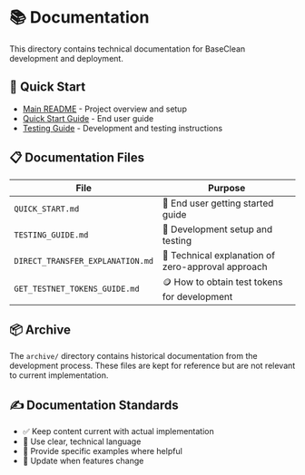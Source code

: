 # 📚 Documentation

This directory contains technical documentation for BaseClean development and deployment.

## 🚀 Quick Start

- [Main README](../README.md) - Project overview and setup
- [Quick Start Guide](QUICK_START.md) - End user guide  
- [Testing Guide](TESTING_GUIDE.md) - Development and testing instructions

## 📋 Documentation Files

| File | Purpose |
|------|---------|
| `QUICK_START.md` | 👤 End user getting started guide |
| `TESTING_GUIDE.md` | 🧪 Development setup and testing |
| `DIRECT_TRANSFER_EXPLANATION.md` | 🔧 Technical explanation of zero-approval approach |
| `GET_TESTNET_TOKENS_GUIDE.md` | 🪙 How to obtain test tokens for development |

## 📦 Archive

The `archive/` directory contains historical documentation from the development process. These files are kept for reference but are not relevant to current implementation.

## ✍️ Documentation Standards

- ✅ Keep content current with actual implementation
- 🎯 Use clear, technical language
- 📝 Provide specific examples where helpful
- 🔄 Update when features change 